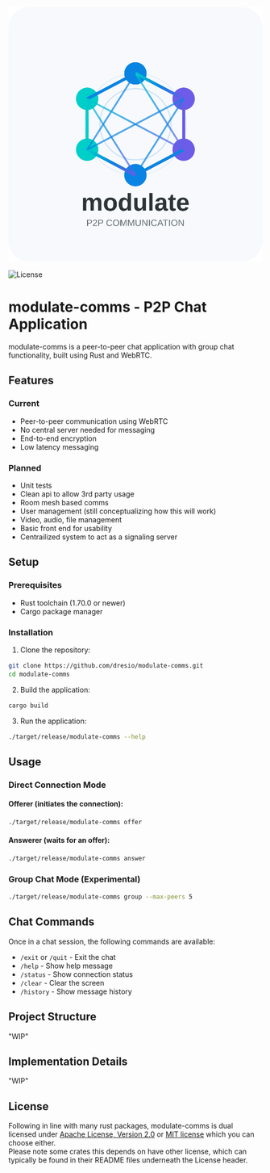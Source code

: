 ![modulate-comms](modulate.svg)

![License](https://img.shields.io/badge/license-MIT%2FApache-blue.svg)

# modulate-comms - P2P Chat Application

modulate-comms is a peer-to-peer chat application with group chat functionality, built using Rust and WebRTC.

## Features

### Current

- Peer-to-peer communication using WebRTC
- No central server needed for messaging
- End-to-end encryption
- Low latency messaging

### Planned

- Unit tests
- Clean api to allow 3rd party usage
- Room mesh based comms
- User management (still conceptualizing how this will work)
- Video, audio, file management
- Basic front end for usability
- Centrailized system to act as a signaling server

## Setup

### Prerequisites

- Rust toolchain (1.70.0 or newer)
- Cargo package manager

### Installation

1. Clone the repository:

```bash
git clone https://github.com/dresio/modulate-comms.git
cd modulate-comms
```

2. Build the application:

```bash
cargo build
```

3. Run the application:

```bash
./target/release/modulate-comms --help
```

## Usage

### Direct Connection Mode

#### Offerer (initiates the connection):

```bash
./target/release/modulate-comms offer
```

#### Answerer (waits for an offer):

```bash
./target/release/modulate-comms answer
```

### Group Chat Mode (Experimental)

```bash
./target/release/modulate-comms group --max-peers 5
```

## Chat Commands

Once in a chat session, the following commands are available:

- `/exit` or `/quit` - Exit the chat
- `/help` - Show help message
- `/status` - Show connection status
- `/clear` - Clear the screen
- `/history` - Show message history

## Project Structure

"WIP"

## Implementation Details

"WIP"

## License

Following in line with many rust packages, modulate-comms is dual licensed under <a href="LICENSE-APACHE.txt">Apache License, Version
2.0</a> or <a href="LICENSE-MIT.txt">MIT license</a> which you can choose either.  
Please note some crates this depends on have other license, which can typically be found in their README files underneath the License header.
